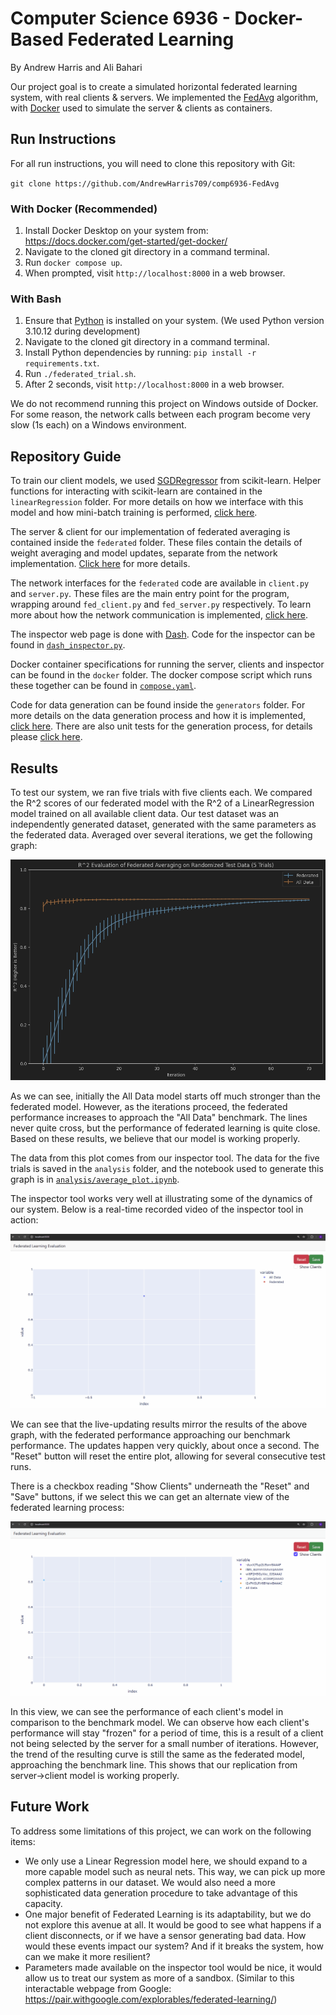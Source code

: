 # Computer Science 6936 - Docker-Based Federated Learning
By Andrew Harris and Ali Bahari

Our project goal is to create a simulated horizontal federated learning system, with real clients & servers.
We implemented the [FedAvg](http://www.datascienceassn.org/sites/default/files/Federated%20Learning%20of%20Deep%20Networks%20using%20Model%20Averaging.pdf)
algorithm, with [Docker](https://www.docker.com/resources/what-container/) used to simulate the server & clients as containers.

## Run Instructions

For all run instructions, you will need to clone this repository with Git:

`git clone https://github.com/AndrewHarris709/comp6936-FedAvg`

### With Docker (Recommended)

1. Install Docker Desktop on your system from: https://docs.docker.com/get-started/get-docker/
2. Navigate to the cloned git directory in a command terminal.
3. Run `docker compose up`.
4. When prompted, visit `http://localhost:8000` in a web browser.

### With Bash

1. Ensure that [Python](https://www.python.org/downloads/) is installed on your system. (We used Python version 3.10.12 during development)
2. Navigate to the cloned git directory in a command terminal.
3. Install Python dependencies by running: `pip install -r requirements.txt`.
3. Run `./federated_trial.sh`.
4. After 2 seconds, visit `http://localhost:8000` in a web browser.

We do not recommend running this project on Windows outside of Docker. For some reason, the network calls between each program become very slow (1s each) on a Windows environment.

## Repository Guide

To train our client models, we used [SGDRegressor](https://scikit-learn.org/stable/modules/generated/sklearn.linear_model.SGDRegressor.html) from scikit-learn. Helper functions for interacting with scikit-learn are contained in the `linearRegression` folder. For more details on how we interface with this model and how mini-batch training is performed, [click here](linearRegression/README.md).

The server & client for our implementation of federated averaging is contained inside the `federated` folder. These files contain the details of weight averaging and model updates, separate from the network implementation. [Click here](federated/README.md) for more details.

The network interfaces for the `federated` code are available in `client.py` and `server.py`. These files are the main entry
point for the program, wrapping around `fed_client.py` and `fed_server.py` respectively. To learn more about how the network communication is implemented, [click here](network.md).

The inspector web page is done with [Dash](https://dash.plotly.com/). Code for the inspector can be found in [`dash_inspector.py`](dash_inspector.py).

Docker container specifications for running the server, clients and inspector can be found in the `docker` folder. The docker compose script which runs these together can be found in [`compose.yaml`](compose.yaml).

Code for data generation can be found inside the `generators` folder. For more details on the data generation process and how it is implemented, [click here](generators/README.md). There are also unit tests for the generation process, for details please [click here](tests/README.md).

## Results

To test our system, we ran five trials with five clients each. We compared the R^2 scores of our federated model with the R^2 of a LinearRegression model trained on all available client data. Our test dataset was an independently generated dataset, generated with the same parameters as the federated data. Averaged over several iterations, we get the following graph:

![A chart of R^2 data. The scores of federated averaging approaches the baseline scores over time, with the distribution tightening over several iterations.](images/result.png)

As we can see, initially the All Data model starts off much stronger than the federated model. However, as the iterations proceed, the federated performance increases to approach the "All Data" benchmark. The lines never quite cross, but the performance of federated learning is quite close. Based on these results, we believe that our model is working properly.

The data from this plot comes from our inspector tool. The data for the five trials is saved in the `analysis` folder, and the notebook used to generate this graph is in [`analysis/average_plot.ipynb`](analysis/average_plot.ipynb).

The inspector tool works very well at illustrating some of the dynamics of our system. Below is a real-time recorded video of the inspector tool in action:

![A web page with the header "Federated Learning Evaluation". There is a large scatter plot in the middle of the screen updating with live iteration results, showing federated learning performance approaching all data performance. There are buttons reading "Reset" & "Save" on the right, along with a "Show Clients" checkbox.](images/allavg.gif)

We can see that the live-updating results mirror the results of the above graph, with the federated performance approaching our benchmark performance. The updates happen very quickly, about once a second. The "Reset" button will reset the entire plot, allowing for several consecutive test runs.

There is a checkbox reading "Show Clients" underneath the "Reset" and "Save" buttons, if we select this we can get an alternate view of the federated learning process:

![Another animated video of the federated learning tool, but this time the "Show Clients" checkbox is checked. The federated learning line has been replaced with five lines indicating the local performance of each client. There is a bit of variance between the clients, but the trend of the curve is the same as the federated line.](images/clientavg.gif)

In this view, we can see the performance of each client's model in comparison to the benchmark model. We can observe how each client's performance will stay "frozen" for a period of time, this is a result of a client not being selected by the server for a small number of iterations. However, the trend of the resulting curve is still the same as the federated model, approaching the benchmark line. This shows that our replication from server->client model is working properly.

## Future Work
To address some limitations of this project, we can work on the following items:
* We only use a Linear Regression model here, we should expand to a more capable model such as neural nets. This way, we can pick up more complex patterns in our dataset. We would also need a more sophisticated data generation procedure to take advantage of this capacity.
* One major benefit of Federated Learning is its adaptability, but we do not explore this avenue at all. It would be good to see what happens if a client disconnects, or if we have a sensor generating bad data. How would these events impact our system? And if it breaks the system, how can we make it more resilient?
* Parameters made available on the inspector tool would be nice, it would allow us to treat our system as more of a sandbox. (Similar to this interactable webpage from Google: https://pair.withgoogle.com/explorables/federated-learning/)
